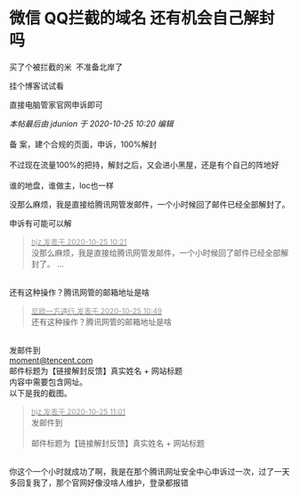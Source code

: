 # 微信 QQ拦截的域名 还有机会自己解封吗


买了个被拦截的米&nbsp;&nbsp;不准备北岸了<img id="aimg_E118f" onclick="zoom(this, this.src, 0, 0, 0)" class="zoom" src="https://cdn.jsdelivr.net/gh/hishis/forum-master/public/images/patch.gif" onmouseover="img_onmouseoverfunc(this)" onload="thumbImg(this)" border="0" alt="" />

挂个博客试试看

直接电脑管家官网申诉即可

<i class="pstatus"> 本帖最后由 jdunion 于 2020-10-25 10:20 编辑 </i><br />
<br />
备 案，建个合规的页面，申诉，100%解封<br />
<br />
不过现在流量100%的把持，解封之后，又会进小黑屋，还是有个自己的阵地好<br />
<br />
谁的地盘，谁做主，loc也一样

没那么麻烦，我是直接给腾讯网管发邮件，一个小时候回了邮件已经全部解封了。

申诉有可能可以解

<div class="quote"><blockquote><font size="2"><a href="https://www.hostloc.com/forum.php?mod=redirect&amp;goto=findpost&amp;pid=9348908&amp;ptid=758193" target="_blank"><font color="#999999">hjz 发表于 2020-10-25 10:21</font></a></font><br />
没那么麻烦，我是直接给腾讯网管发邮件，一个小时候回了邮件已经全部解封了。 ...</blockquote></div><br />
还有这种操作？腾讯网管的邮箱地址是啥

<div class="quote"><blockquote><font size="2"><a href="https://www.hostloc.com/forum.php?mod=redirect&amp;goto=findpost&amp;pid=9349010&amp;ptid=758193" target="_blank"><font color="#999999">尼欧一方通行 发表于 2020-10-25 10:49</font></a></font><br />
还有这种操作？腾讯网管的邮箱地址是啥</blockquote></div><br />
发邮件到<br />
<a href="mailto:moment@tencent.com">moment@tencent.com</a><br />
邮件标题为【链接解封反馈】真实姓名 + 网站标题<br />
内容中需要包含网址。<br />
以下是我的截图。<br />
<img id="aimg_G21k9" onclick="zoom(this, this.src, 0, 0, 0)" class="zoom" src="https://i.loli.net/2020/10/25/LMtq27fpXIKylcF.png" onmouseover="img_onmouseoverfunc(this)" onload="thumbImg(this)" border="0" alt="" />

<div class="quote"><blockquote><font size="2"><a href="https://www.hostloc.com/forum.php?mod=redirect&amp;goto=findpost&amp;pid=9349060&amp;ptid=758193" target="_blank"><font color="#999999">hjz 发表于 2020-10-25 11:01</font></a></font><br />
发邮件到<br />
<br />
邮件标题为【链接解封反馈】真实姓名 + 网站标题</blockquote></div><br />
你这个一个小时就成功了啊，我是在那个腾讯网址安全中心申诉过一次，过了一天多回复我了，那个官网好像没啥人维护，登录都报错
